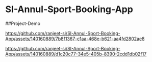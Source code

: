 # SI-Annul-Sport-Booking-App
##Project-Demo


https://github.com/ranjeet-si/SI-Annul-Sport-Booking-App/assets/140160889/7b8f1367-c1aa-468e-b621-aa4fd2802ae8

https://github.com/ranjeet-si/SI-Annul-Sport-Booking-App/assets/140160889/d1c20c77-34e5-405b-8390-2cdd1db02f17

